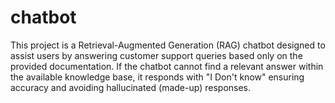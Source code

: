 # chatbot
This project is a Retrieval-Augmented Generation (RAG) chatbot designed to assist users by answering customer support queries based only on the provided documentation.  If the chatbot cannot find a relevant answer within the available knowledge base, it responds with  "I Don't know" ensuring accuracy and avoiding hallucinated (made-up) responses.
